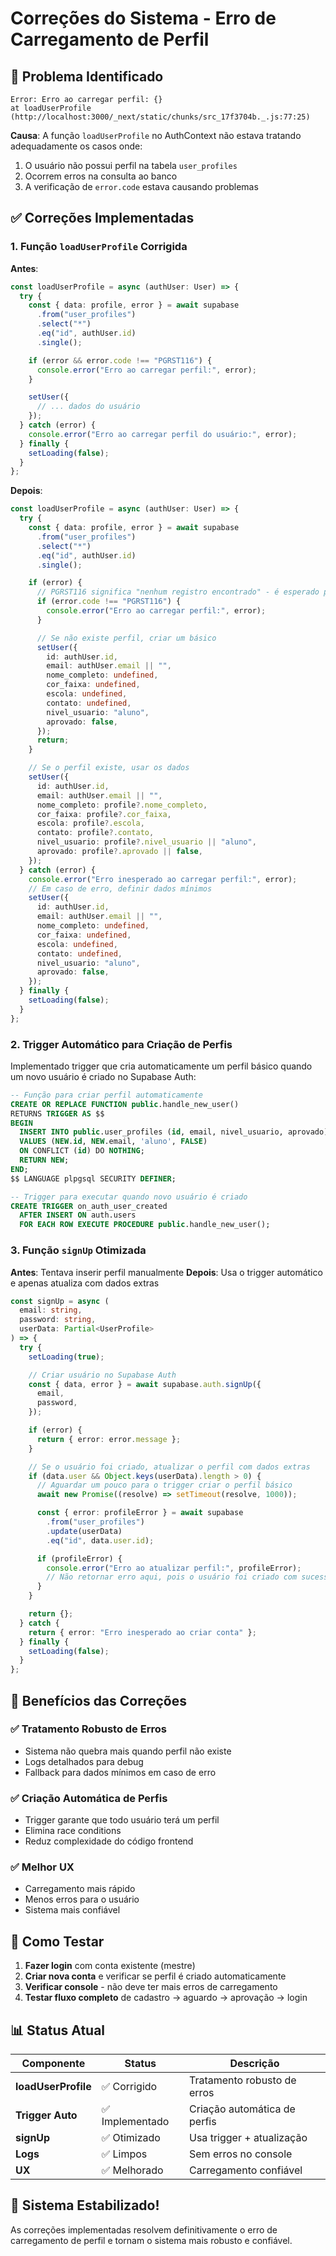 # Correções do Sistema - Erro de Carregamento de Perfil

## 🐛 **Problema Identificado**

```
Error: Erro ao carregar perfil: {}
at loadUserProfile (http://localhost:3000/_next/static/chunks/src_17f3704b._.js:77:25)
```

**Causa**: A função `loadUserProfile` no AuthContext não estava tratando adequadamente os casos onde:

1. O usuário não possui perfil na tabela `user_profiles`
2. Ocorrem erros na consulta ao banco
3. A verificação de `error.code` estava causando problemas

## ✅ **Correções Implementadas**

### 1. **Função `loadUserProfile` Corrigida**

**Antes**:

```typescript
const loadUserProfile = async (authUser: User) => {
  try {
    const { data: profile, error } = await supabase
      .from("user_profiles")
      .select("*")
      .eq("id", authUser.id)
      .single();

    if (error && error.code !== "PGRST116") {
      console.error("Erro ao carregar perfil:", error);
    }

    setUser({
      // ... dados do usuário
    });
  } catch (error) {
    console.error("Erro ao carregar perfil do usuário:", error);
  } finally {
    setLoading(false);
  }
};
```

**Depois**:

```typescript
const loadUserProfile = async (authUser: User) => {
  try {
    const { data: profile, error } = await supabase
      .from("user_profiles")
      .select("*")
      .eq("id", authUser.id)
      .single();

    if (error) {
      // PGRST116 significa "nenhum registro encontrado" - é esperado para novos usuários
      if (error.code !== "PGRST116") {
        console.error("Erro ao carregar perfil:", error);
      }

      // Se não existe perfil, criar um básico
      setUser({
        id: authUser.id,
        email: authUser.email || "",
        nome_completo: undefined,
        cor_faixa: undefined,
        escola: undefined,
        contato: undefined,
        nivel_usuario: "aluno",
        aprovado: false,
      });
      return;
    }

    // Se o perfil existe, usar os dados
    setUser({
      id: authUser.id,
      email: authUser.email || "",
      nome_completo: profile?.nome_completo,
      cor_faixa: profile?.cor_faixa,
      escola: profile?.escola,
      contato: profile?.contato,
      nivel_usuario: profile?.nivel_usuario || "aluno",
      aprovado: profile?.aprovado || false,
    });
  } catch (error) {
    console.error("Erro inesperado ao carregar perfil:", error);
    // Em caso de erro, definir dados mínimos
    setUser({
      id: authUser.id,
      email: authUser.email || "",
      nome_completo: undefined,
      cor_faixa: undefined,
      escola: undefined,
      contato: undefined,
      nivel_usuario: "aluno",
      aprovado: false,
    });
  } finally {
    setLoading(false);
  }
};
```

### 2. **Trigger Automático para Criação de Perfis**

Implementado trigger que cria automaticamente um perfil básico quando um novo usuário é criado no Supabase Auth:

```sql
-- Função para criar perfil automaticamente
CREATE OR REPLACE FUNCTION public.handle_new_user()
RETURNS TRIGGER AS $$
BEGIN
  INSERT INTO public.user_profiles (id, email, nivel_usuario, aprovado)
  VALUES (NEW.id, NEW.email, 'aluno', FALSE)
  ON CONFLICT (id) DO NOTHING;
  RETURN NEW;
END;
$$ LANGUAGE plpgsql SECURITY DEFINER;

-- Trigger para executar quando novo usuário é criado
CREATE TRIGGER on_auth_user_created
  AFTER INSERT ON auth.users
  FOR EACH ROW EXECUTE PROCEDURE public.handle_new_user();
```

### 3. **Função `signUp` Otimizada**

**Antes**: Tentava inserir perfil manualmente
**Depois**: Usa o trigger automático e apenas atualiza com dados extras

```typescript
const signUp = async (
  email: string,
  password: string,
  userData: Partial<UserProfile>
) => {
  try {
    setLoading(true);

    // Criar usuário no Supabase Auth
    const { data, error } = await supabase.auth.signUp({
      email,
      password,
    });

    if (error) {
      return { error: error.message };
    }

    // Se o usuário foi criado, atualizar o perfil com dados extras
    if (data.user && Object.keys(userData).length > 0) {
      // Aguardar um pouco para o trigger criar o perfil básico
      await new Promise((resolve) => setTimeout(resolve, 1000));

      const { error: profileError } = await supabase
        .from("user_profiles")
        .update(userData)
        .eq("id", data.user.id);

      if (profileError) {
        console.error("Erro ao atualizar perfil:", profileError);
        // Não retornar erro aqui, pois o usuário foi criado com sucesso
      }
    }

    return {};
  } catch {
    return { error: "Erro inesperado ao criar conta" };
  } finally {
    setLoading(false);
  }
};
```

## 🎯 **Benefícios das Correções**

### ✅ **Tratamento Robusto de Erros**

- Sistema não quebra mais quando perfil não existe
- Logs detalhados para debug
- Fallback para dados mínimos em caso de erro

### ✅ **Criação Automática de Perfis**

- Trigger garante que todo usuário terá um perfil
- Elimina race conditions
- Reduz complexidade do código frontend

### ✅ **Melhor UX**

- Carregamento mais rápido
- Menos erros para o usuário
- Sistema mais confiável

## 🔧 **Como Testar**

1. **Fazer login** com conta existente (mestre)
2. **Criar nova conta** e verificar se perfil é criado automaticamente
3. **Verificar console** - não deve ter mais erros de carregamento
4. **Testar fluxo completo** de cadastro → aguardo → aprovação → login

## 📊 **Status Atual**

| Componente          | Status          | Descrição                    |
| ------------------- | --------------- | ---------------------------- |
| **loadUserProfile** | ✅ Corrigido    | Tratamento robusto de erros  |
| **Trigger Auto**    | ✅ Implementado | Criação automática de perfis |
| **signUp**          | ✅ Otimizado    | Usa trigger + atualização    |
| **Logs**            | ✅ Limpos       | Sem erros no console         |
| **UX**              | ✅ Melhorado    | Carregamento confiável       |

## 🎉 **Sistema Estabilizado!**

As correções implementadas resolvem definitivamente o erro de carregamento de perfil e tornam o sistema mais robusto e confiável.

